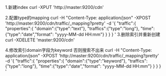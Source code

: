1.新建index
curl -XPUT 'http://master:9200/cdn'

2.配置type的mapping
curl -H "Content-Type: application/json" -XPOST 'http://master:9200/cdn/traffic/_mapping?pretty' -d '{
"traffic":{
	"properties":{
		"domain":{"type":"text"},
		"traffics":{"type":"long"},
		"time":{"type":"date","format": "yyyy-MM-dd HH:mm"}
		}
    }
}
'
3.删除索引并重新创建
curl -XDELETE 'master:9200/cdn'

4.修改索引domain字段为keyword 否则搜索不出来
curl -H "Content-Type: application/json" -XPOST 'http://master:9200/cdn/traffic/_mapping?pretty' -d '{
"traffic":{
	"properties":{
		"domain":{"type":"keyword"},
		"traffics":{"type":"long"},
		"time":{"type":"date","format": "yyyy-MM-dd HH:mm"}
		}
    }
}
'